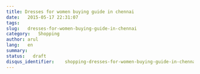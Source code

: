```yaml
---
title: Dresses for women buying guide in chennai
date:   2015-05-17 22:31:07
tags:
slug:   dresses-for-women-buying-guide-in-chennai
category:   Shopping
author: arul
lang:   en
summary:
status:   draft
disqus_identifier:    shopping-dresses-for-women-buying-guide-in-chennai
---
```

